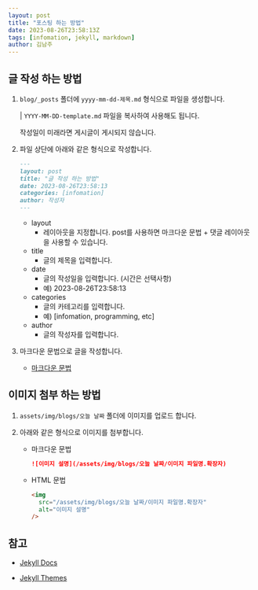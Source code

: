 ```yaml
---
layout: post
title: "포스팅 하는 방법"
date: 2023-08-26T23:58:13Z
tags: [infomation, jekyll, markdown]
author: 김남주
---
```


## 글 작성 하는 방법

1. `blog/_posts` 폴더에 `yyyy-mm-dd-제목.md` 형식으로 파일을 생성합니다.

   | `YYYY-MM-DD-template.md` 파일을 복사하여 사용해도 됩니다.

   작성일이 미래라면 게시글이 게시되지 않습니다.

2. 파일 상단에 아래와 같은 형식으로 작성합니다.

   ```markdown
   ---
   layout: post
   title: "글 작성 하는 방법"
   date: 2023-08-26T23:58:13
   categories: [infomation]
   author: 작성자
   ---
   ```

   - layout
     - 레이아웃을 지정합니다. post를 사용하면 마크다운 문법 + 댓글 레이아웃을 사용할 수 있습니다.
   - title
     - 글의 제목을 입력합니다.
   - date
     - 글의 작성일을 입력합니다. (시간은 선택사항)
     - 예) 2023-08-26T23:58:13
   - categories
     - 글의 카테고리를 입력합니다.
     - 예) [infomation, programming, etc]
   - author
     - 글의 작성자를 입력합니다.

3. 마크다운 문법으로 글을 작성합니다.

   - [마크다운 문법](https://docs.github.com/ko/get-started/writing-on-github/getting-started-with-writing-and-formatting-on-github/basic-writing-and-formatting-syntax)

## 이미지 첨부 하는 방법

1. `assets/img/blogs/오늘 날짜` 폴더에 이미지를 업로드 합니다.
2. 아래와 같은 형식으로 이미지를 첨부합니다.

   - 마크다운 문법

     ```markdown
     ![이미지 설명](/assets/img/blogs/오늘 날짜/이미지 파일명.확장자)
     ```

   - HTML 문법

     ```html
     <img
       src="/assets/img/blogs/오늘 날짜/이미지 파일명.확장자"
       alt="이미지 설명"
     />
     ```

## 참고

- [Jekyll Docs](https://jekyllrb.com/docs/)

- [Jekyll Themes](https://jekyllthemes.io/)

